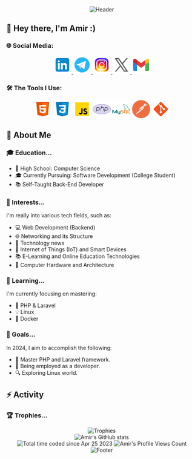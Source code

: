 <!-- Header Section -->
<div align="center">
	<img src="https://capsule-render.vercel.app/api?type=waving&color=timeGradient&height=120&section=header&text=Welcome&fontSize=90" alt="Header" />
</div>

<!-- Introduction Section -->
## 👋 Hey there, I'm Amir :)

<!-- Social Media Links Section -->
### 🌐 Social Media:

<div align="center">
	<a href="https://www.linkedin.com/in/amir-asgry-14918a222" target="blank">
  		<img src="https://github.com/AmiRM4A/AmiRM4A/blob/main/icons/linkedin.png" alt="Linkedin Account" height="48" width="48" />
	</a>
	<a href="https://t.me/AmiR_M4A" target="blank">
 		 <img src="https://github.com/AmiRM4A/AmiRM4A/blob/main/icons/telegram.png" alt="Telegram Account" height="48" width="48" />
	</a> 
	<a href="https://instagram.com/amir_m4a" target="blank">
 		 <img src="https://github.com/AmiRM4A/AmiRM4A/blob/main/icons/instagram.png" alt="Instagram Account" height="48" width="48" />
	</a> 
	<a href="https://twitter.com/m4_ami" target="blank">
  		<img src="https://github.com/AmiRM4A/AmiRM4A/blob/main/icons/x.png" alt="Twitter Account" height="48" width="48" />
	</a>
  	<a href="https://asgry255@gmail.com" target="blank">
  		<img src="https://github.com/AmiRM4A/AmiRM4A/blob/main/icons/gmail.png" alt="Gmail Account" height="48" width="48" />
	</a>
</div>

<!-- Tools Section -->
### 🛠️ The Tools I Use:

<div align="center">
    <img src="https://github.com/AmiRM4A/AmiRM4A/blob/main/icons/html5.png" alt="HTML 5" height="48" width="48" />
    <img src="https://github.com/AmiRM4A/AmiRM4A/blob/main/icons/css3.png" alt="CSS 3" height="48" width="48" />
    <img src="https://github.com/AmiRM4A/AmiRM4A/blob/main/icons/javascript.png" alt="JavaScript" height="48" width="48" />
    <img src="https://github.com/AmiRM4A/AmiRM4A/blob/main/icons/php.png" alt="PHP" height="48" width="48" />
    <img src="https://github.com/AmiRM4A/AmiRM4A/blob/main/icons/mysql.png" alt="MySQL" height="48" width="48" />
    <img src="https://github.com/AmiRM4A/AmiRM4A/blob/main/icons/postman.png" alt="PostMan" height="48" width="48" />
    <img src="https://github.com/AmiRM4A/AmiRM4A/blob/main/icons/git.png" alt="Git" height="48" width="48" />
</div>

<!-- About Me Section -->
## 👤 About Me

<!-- Education Section -->
### 🎓 Education...
- 🏫 High School: Computer Science
- 🎓 Currently Pursuing: Software Development (College Student)
- 📚 Self-Taught Back-End Developer

<!-- Interests Section -->
### 🚀 Interests...

I'm really into various tech fields, such as:

- 💻 Web Development (Backend)
- 🌐 Networking and its Structure
- 🤖 Technology news
- 🌱 Internet of Things (IoT) and Smart Devices
- 📚 E-Learning and Online Education Technologies
- 💾 Computer Hardware and Architecture

<!-- Learning Section -->
### 📖 Learning...

I'm currently focusing on mastering:

- 🌟 PHP & Laravel
- 💡 Linux
- 🌲 Docker

<!-- Goals Section -->
### 🌟 Goals...

In 2024, I aim to accomplish the following:

- 🚀 Master PHP and Laravel framework.
- 📂 Being employed as a developer.
- 🔍 Exploring Linux world.

<!-- Trophies Section -->
## ⚡ Activity

### 🏆 Trophies...

<div align="center">
 	<img src="https://github-profile-trophy.vercel.app/?username=AmirM4A&theme=onedark" alt="Trophies" />
</div>

<!-- Status Section -->
<!-- ### 🔍 Status...
<div align="center">
	<img src="https://github-readme-activity-graph.vercel.app/graph?username=AmirM4A&theme=github-dark-dimmed&custom_title=My%20Activity%20Graph&hide_border=true"
    	alt="Activity Graph" />
</div> -->

<div align="center">
	<img src="https://github-readme-stats.vercel.app/api?username=AmirM4A&show_icons=true&theme=onedark" alt="Amir's GitHub stats" />
</div>

<div align="center">
	<img src="https://wakatime.com/badge/user/ee181724-c89d-437a-a9af-fad5f1b3d950.svg" alt="Total time coded since Apr 25 2023" />
	<img src="https://komarev.com/ghpvc/?username=AmirM4A&color=blue&style=flat&label=Profile+Views&abbreviated=true" alt="Amir's Profile Views Count"/>
</div>

<!-- Footer Section -->
<div align="center">
	<img src="https://capsule-render.vercel.app/api?type=waving&color=timeGradient&height=120&section=footer" alt="Footer" />
</div>
